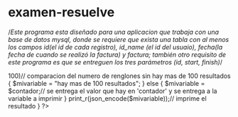 # examen-resuelve
/*Este programa esta diseñado para una aplicacion que trabaja con una base de datos mysql, donde se requiere que exista una tabla con al menos los campos id(el id de cada registro), id_name (el id del usuaio), fecha(la fecha de cuando se realizó la factura) y factura; también otro requisito de este programa es que se entreguen los tres parámetros (id, start, finish)*/
<?php
	$con = mysqli_connect("server","user","password","DB") or die ("No se pudo conectar a la bd");//comando para conectar el programa con la base de datos
	$id = id;// entrega del parámetro de identificacion del usuario
	$start = start;// entrega del parametro de fecha de inicio de busqueda
	$finish = finish;// entrega del parametro de fecha final de busqueda
	if (empty($id) || empty($start) || empty(finish))// condicion para que se entreguen parametros completos
	{
		$mivariable = "faltan parametros";
		print_r(json_encode($mivariable));
	}
	else
	{
		$contador = 0;// declaracion y limpueza de variable contador
		$sql = "select * from tbl_facturas where (id_name = '".$id."') and (fecha between '".$start."' and '".$finish."')";
		$result = mysqli_query($con, $sql) or die ($sql);// consulta con la base de datos con los parámetros
		$contador = mysqli_num_rows($result) or die ("error al contar");// realiza el conteo del numero de renglones consultados
		if ($contador > 100)// comparacion del numero de renglones sin hay mas de 100 resultados
		{
			$mivariable = "hay mas de 100 resultados";
		}
		else
		{
			$mivariable = $contador;//  se entrega  el valor que hay en 'contador' y se entrega a la variable a imprimir
		}
		print_r(json_encode($mivariable));// imprime el resultado
	}
?>

